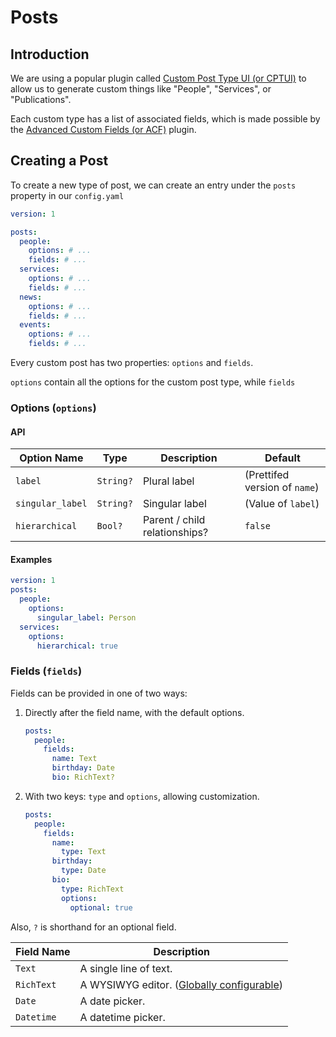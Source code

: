 # Posts

## Introduction

We are using a popular plugin called [Custom Post Type UI (or CPTUI)]() to allow us to generate custom things like "People", "Services", or "Publications".

Each custom type has a list of associated fields, which is made possible by the [Advanced Custom Fields (or ACF)]() plugin.


## Creating a Post

To create a new type of post, we can create an entry under the `posts` property in our `config.yaml`

```yaml
version: 1

posts:
  people:
    options: # ...
    fields: # ...
  services:
    options: # ...
    fields: # ...
  news:
    options: # ...
    fields: # ...
  events:
    options: # ...
    fields: # ...
```

Every custom post has two properties: `options` and `fields`.

`options` contain all the options for the custom post type, while `fields`

### Options (`options`)

#### API

Option Name | Type | Description | Default
---|---|---|---
`label` | `String?` | Plural label | (Prettifed version of `name`)
`singular_label` | `String?` | Singular label | (Value of `label`)
`hierarchical` | `Bool?` | Parent / child relationships? | `false`

#### Examples

```yaml
version: 1
posts:
  people:
    options:
      singular_label: Person
  services:
    options:
      hierarchical: true
```

### Fields (`fields`)

Fields can be provided in one of two ways:

1. Directly after the field name, with the default options.
    ```yaml
    posts:
      people:
        fields:
          name: Text
          birthday: Date
          bio: RichText?
    ```

1. With two keys: `type` and `options`, allowing customization.
    ```yaml
    posts:
      people:
        fields:
          name:
            type: Text
          birthday:
            type: Date
          bio:
            type: RichText
            options:
              optional: true
    ```

Also, `?` is shorthand for an optional field.

Field Name | Description
--- | ---
`Text` | A single line of text.
`RichText` | A WYSIWYG editor. ([Globally configurable]())
`Date` | A date picker.
`Datetime` | A datetime picker.



